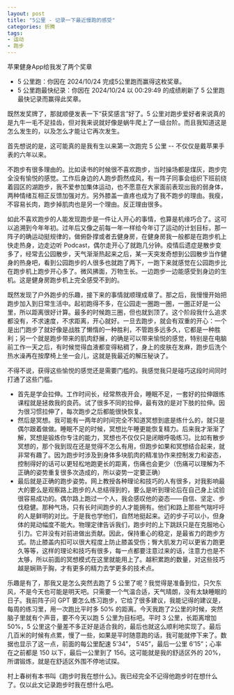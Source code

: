 ```yaml
---
layout: post
title: "5公里 - 记录一下最近慢跑的感受"
categories: 折腾
tags:
- 运动
- 跑步
---
```


苹果健身App给我发了两个奖章

* 5 公里跑：你因在 2024/10/24 完成5公里跑而赢得这枚奖章。
* 5 公里跑最快纪录：你因在 2024/10/24 以 00:29:49 的成绩刷新了 5 公里跑最快记录而赢得此奖章。

既然发奖牌了，那就顺便发表一下“获奖感言”好了。5 公里对跑步爱好者来说真的是九牛一毛不足挂齿，但对我来说就好像是蜗牛爬上了一级台阶。而且我知道这是怎么发生的，以及怎么才能让它再次发生。

首先想说的是，这可能真的是我有生以来第一次跑完 5 公里 -- 不仅仅是戴苹果手表的六年以来。

不跑步有很多理由的。比如读书的时候很不喜欢跑步，当时操场都是煤灰，跑步完全没有愉悦的感觉。工作后身边的人跑步蔚然成风，有一阵子同事会组织下班前绕着园区的湖跑步，我不爱参加集体运动，也不愿意在大家面前表现出我的弱身体，两种情绪互相正反馈加强对方。另外膝盖一直疼也成为了我不跑步的理由。我瘦，不容易长肉，跑步掉肌肉也是另一个理由。反正理由很多。

如此不喜欢跑步的人能发现跑步是一件让人开心的事情，也算是机缘巧合了。这可以追溯到今年年初。过年后又像之前每一年一样给今年订了运动的计划目标，那一阵子的确运动挺规律的，做俯卧撑或者去健身房，在健身房我一般都是在跑步机上快走热身，边走边听 Podcast，偶尔走开心了就跑几分钟。疫情后遗症是散步变多了，经常去公园散步，天气渐渐热起来之后，某一天突发奇想到公园散步当作健身的热身吧，看到公园跑步的人很多也就跑了两下，一跑下来就感觉在公园跑步比在跑步机上跑步开心多了。微风拂面，万物生长。一边跑步一边能感受到身边的生机。这是健身房跑步机上完全感受不到的。

既然发现了户外跑步的乐趣，接下来的事情就顺理成章了。那之后，我慢慢开始把跑步加入到日常生活中。起初跑得不多，在公园走一圈跑一圈，一圈正好是一公里，所以距离很好计算。最多的时候跑三圈，但也就到顶了。这个阶段我什么追求都没有，不求速度，不求距离，开心就好。一旦去跑步，就会有双重的开心：一个是出门跑步了就好像是战胜了懒惰的一种胜利，不管跑多远多久，它都是一种胜利；另一个就是跑步带来的肌肉舒展，的确是可以带来愉悦的感觉，特别是在电脑前工作一天之后，有时候觉得血液都变得粘稠了，身上的皮肤在发麻，跑步后洗个热水澡再在按摩椅上坐一会儿，这就是我最近的解压秘诀了。

不得不说，获得这些愉悦的感觉还是需要门槛的。我感觉我只是碰巧这段时间同时打通了这些门槛。

* 首先是学会拉伸。工作时间长，经常熬夜开会，睡眠不足，一套好的拉伸跟练课程就是拯救我的良药。试了很多不同的拉伸，最有效的是对下肢的拉伸。因为很习惯拉伸了，每次跑步之后都能很快恢复。
* 然后是冥想。我可能有一两年的时间完全不知道冥想到底是练什么的，就只是偶尔跟着做做。睡眠不足的时候，冥想比午睡更能恢复精力。后来我才渐渐了解，冥想是锻炼你专注的能力，冥想也不仅仅只是闭眼呼吸练习。比如有散步冥想的，那个我到现在还是觉得不怎么有用，但跑步如果和冥想结合起来，就非常有趣了。因为跑步时涉及到身体多块肌肉的精准协作来控制发力和姿态，控制得好的话可以更轻松地跑更长的距离，伤痛也会更少（伤痛可以理解为不正确的姿势重复很多次造成的，所以姿势一定要正确）
* 最后就是正确的跑步姿势。网上教授各种理论和技巧的人有很多，对我影响最大的要么是观察路上跑步的人总结得到的，要么是听到理论后在自己身上试验很容易成功的。偶尔路上跑过一个人，我会感叹他的姿态——自信、坚定、步伐稳健。那种气场，只有长时间跑步的人才能拥有。他们和路上那些气喘吁吁的人是鲜明的对比。于是我也学他们，自然地挺起来。迈的步子可以小，但身体的晃动幅度不能大。物理定律告诉我们，跑步时的上下跳跃只是在克服地心引力。它并没有对前进做出贡献。因此，保持重心的稳定，是最省力的跑步方式。防止膝盖内扣可以很大程度上防止膝盖受伤；臀大肌发力可以更省力跑更久等等，这样的理论和技巧有很多，每一点都要注意过来的话，注意力也是不太够，所以前面的冥想模式在这里就能用上了。越积累跑的数量，对这些技巧越是娴熟于胸，才有更多的精力去学更多的技术点。

乐趣是有了，那我又是怎么突然去跑了 5 公里了呢？我觉得是准备到位，只欠东风，不是今天也可能是明天吧。只需要一个气温合适，天气晴朗，没有太缺睡眠的日子。我前阵子问 GPT 要怎么练习跑步，它给了很多建议，我能记得的建议是，每周的练习里，用一次跑比平时多 50% 的距离。今天我跑了2公里的时候，突然脑子里就有个声音，要不今天以跑 5 公里为目标吧。平时 3 公里，长距离增加 50%，5 公里这个量差不多正好是适合我的，最后也就这么顺利地实现了。最后几百米的时候有点累，慢了一些，如果是平时随意跑的话，我可能就停下来了。数据也显示了这一点，前面的每公里配速 5’34”， 5’45”，最后一公里 6’15”；心率在之前都是 150 以下，最后一公里到了 156。这可能就是我的舒适区外的 20%，所谓锻炼，就是在舒适区外围不停地试探。

村上春树有本书叫《跑步时我在想什么》。我已经完全不记得他跑步时在想什么了。仅以此文记录跑步时我在想什么吧。